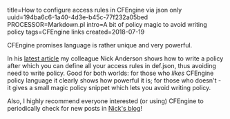 title=How to configure access rules in CFEngine via json only
uuid=194ba6c6-1a40-4d3e-b45c-77f232a05bed
PROCESSOR=Markdown.pl
intro=A bit of policy magic to avoid writing policy
tags=CFEngine links
created=2018-07-19

CFEngine promises language is rather unique and very powerful.

In his [latest article][l] my colleague Nick Anderson shows how to write a policy after which you can define all your access rules in def.json, thus avoiding need to write policy. Good for both worlds: for those who *likes* CFEngine policy language it clearly shows how powerful it is; for those who doesn't - it gives a small magic policy snippet which lets you avoid writing policy.

Also, I highly recommend everyone interested (or using) CFEngine to periodically check for new posts in [Nick's blog][b]!

[l]: https://cmdln.org/2018/07/19/augments-driven-access-promises-with-cfengine-3/
[b]: https://cmdln.org/post/
